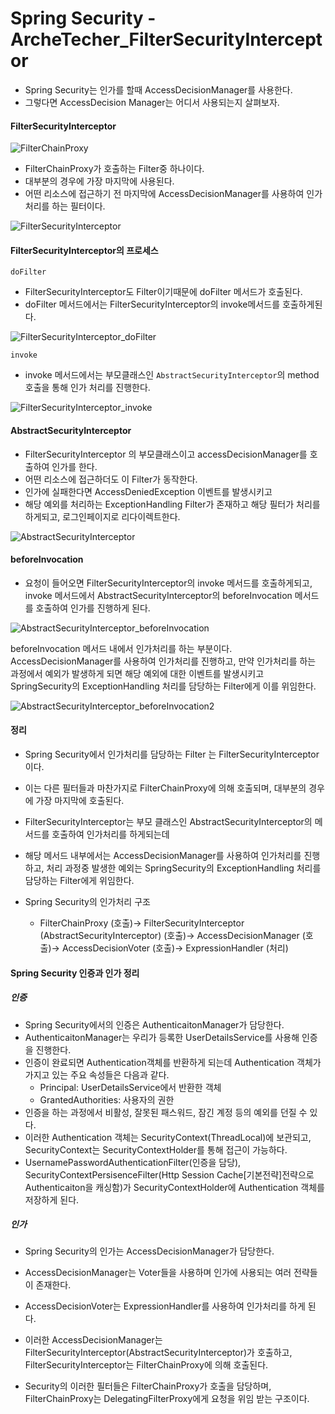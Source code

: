 # Spring Security - ArcheTecher_FilterSecurityInterceptor
- Spring Security는 인가를 할때 AccessDecisionManager를 사용한다.
- 그렇다면 AccessDecision Manager는 어디서 사용되는지 살펴보자.

#### FilterSecurityInterceptor 

![FilterChainProxy](./images/FilterChainProxy.png)

- FilterChainProxy가 호출하는 Filter중 하나이다.
- 대부분의 경우에 가장 마지막에 사용된다.
- 어떤 리소스에 접근하기 전 마지막에 AccessDecisionManager를 사용하여 인가처리를 하는 필터이다.

![FilterSecurityInterceptor](./images/FilterSecurityInterceptor.png)

#### FilterSecurityInterceptor의 프로세스

`doFilter`
- FilterSecurityInterceptor도 Filter이기때문에 doFilter 메서드가 호출된다.
- doFilter 메서드에서는 FilterSecurityInterceptor의 invoke메서드를 호출하게된다.

![FilterSecurityInterceptor_doFilter](./images/FilterSecurityInterceptor_doFilter.png)

`invoke`
- invoke 메서드에서는 부모클래스인 `AbstractSecurityInterceptor`의 method 호출을 통해 인가 처리를 진행한다.

![FilterSecurityInterceptor_invoke](./images/FilterSecurityInterceptor_invoke.png)


#### AbstractSecurityInterceptor
- FilterSecurityInterceptor 의 부모클래스이고 accessDecisionManager를 호출하여 인가를 한다.
- 어떤 리소스에 접근하더도 이 Filter가 동작한다.
- 인가에 실패한다면 AccessDeniedException 이벤트를 발생시키고
- 해당 예외를 처리하는 ExceptionHandling Filter가 존재하고 해당 필터가 처리를 하게되고, 로그인페이지로 리다이렉트한다.

![AbstractSecurityInterceptor](./images/AbstractSecurityInterceptor.png)


#### beforeInvocation
- 요청이 들어오면 FilterSecurityInterceptor의 invoke 메서드를 호출하게되고, invoke 메서드에서 AbstractSecurityInterceptor의 beforeInvocation 메서드를 호출하여 인가를 진행하게 된다.

![AbstractSecurityInterceptor_beforeInvocation](./images/AbstractSecurityInterceptor_beforeInvocation.png)


beforeInvocation 메서드 내에서 인가처리를 하는 부분이다.
AccessDecisionManager를 사용하여 인가처리를 진행하고, 만약 인가처리를 하는 과정에서 예외가 발생하게 되면 해당 예외에 대한 이벤트를 발생시키고 SpringSecurity의 ExceptionHandling 처리를 담당하는 Filter에게 이를 위임한다.

![AbstractSecurityInterceptor_beforeInvocation2](./images/AbstractSecurityInterceptor_beforeInvocation2.png)


#### 정리
- Spring Security에서 인가처리를 담당하는 Filter 는 FilterSecurityInterceptor이다.
- 이는 다른 필터들과 마찬가지로 FilterChainProxy에 의해 호출되며, 대부분의 경우에 가장 마지막에 호출된다.
- FilterSecurityInterceptor는 부모 클래스인 AbstractSecurityInterceptor의 메서드를 호출하여 인가처리를 하게되는데
- 해당 메서드 내부에서는 AccessDecisionManager를 사용하여 인가처리를 진행하고, 처리 과정중 발생한 예외는 SpringSecurity의 ExceptionHandling 처리를 담당하는 Filter에게 위임한다.

- Spring Security의 인가처리 구조
    - FilterChainProxy (호출)-> FilterSecurityInterceptor (AbstractSecurityInterceptor) (호출)-> AccessDecisionManager (호출)-> AccessDecisionVoter (호출)-> ExpressionHandler (처리)


#### Spring Security 인증과 인가 정리

##### 인증
- Spring Security에서의 인증은 AuthenticaitonManager가 담당한다.
- AuthenticaitonManager는 우리가 등록한 UserDetailsService를 사용해 인증을 진행한다.
- 인증이 완료되면 Authentication객체를 반환하게 되는데 Authentication 객체가 가지고 있는 주요 속성들은 다음과 같다.
    - Principal: UserDetailsService에서 반환한 객체
    - GrantedAuthorities: 사용자의 권한
- 인증을 하는 과정에서 비활성, 잘못된 패스워드, 잠긴 계정 등의 예외를 던질 수 있다.
- 이러한 Authentication 객체는 SecurityContext(ThreadLocal)에 보관되고, SecurityContext는 SecurityContextHolder를 통해 접근이 가능하다.
- UsernamePasswordAuthenticationFilter(인증을 담당), SecurityContextPersisenceFilter(Http Session Cache[기본전략]전략으로 Authenticaiton을 캐싱함)가 SecurityContextHolder에 Authentication 객체를 저장하게 된다.

##### 인가
- Spring Security의 인가는 AccessDecisionManager가 담당한다.
- AccessDecisionManager는 Voter들을 사용하며 인가에 사용되는 여러 전략들이 존재한다.
- AccessDecisionVoter는 ExpressionHandler를 사용하여 인가처리를 하게 된다.
- 이러한 AccessDecisionManager는 FilterSecurityInterceptor(AbstractSecurityInterceptor)가 호출하고, FilterSecurityInterceptor는 FilterChainProxy에 의해 호출된다.


- Security의 이러한 필터들은 FilterChainProxy가 호출을 담당하며, FilterChainProxy는 DelegatingFilterProxy에게 요청을 위임 받는 구조이다.
